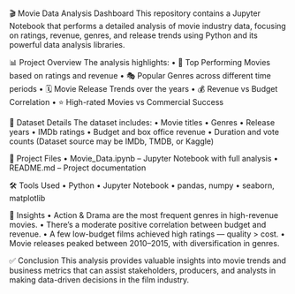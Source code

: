 🎬 Movie Data Analysis Dashboard
  This repository contains a Jupyter Notebook that performs a detailed analysis of movie industry data, focusing on ratings, revenue, genres, and release trends using Python and its powerful data analysis libraries.

📊 Project Overview
The analysis highlights:
  • 🎥 Top Performing Movies based on ratings and revenue
  • 🎭 Popular Genres across different time periods
  • 🗓 Movie Release Trends over the years
  • 💰 Revenue vs Budget Correlation
  • ⭐ High-rated Movies vs Commercial Success

🧾 Dataset Details
The dataset includes:
  • Movie titles
  • Genres
  • Release years
  • IMDb ratings
  • Budget and box office revenue
  • Duration and vote counts
(Dataset source may be IMDb, TMDB, or Kaggle)

📁 Project Files
  • Movie_Data.ipynb – Jupyter Notebook with full analysis
  • README.md – Project documentation

🛠 Tools Used
  • Python
  • Jupyter Notebook
  • pandas, numpy
  • seaborn, matplotlib

🧠 Insights
  • Action & Drama are the most frequent genres in high-revenue movies.
  • There’s a moderate positive correlation between budget and revenue.
  • A few low-budget films achieved high ratings — quality > cost.
  • Movie releases peaked between 2010–2015, with diversification in genres.

✅ Conclusion
 This analysis provides valuable insights into movie trends and business metrics that can assist stakeholders, producers, and analysts in making data-driven decisions in the film industry.
